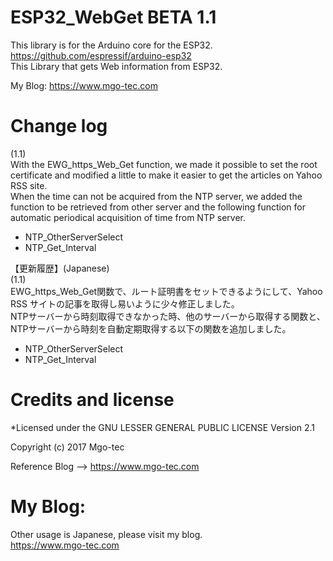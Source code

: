 # ESP32_WebGet BETA 1.1
This library is for the Arduino core for the ESP32.  
https://github.com/espressif/arduino-esp32  
This Library that gets Web information from ESP32.  
  
My Blog: https://www.mgo-tec.com  
  
# Change log
(1.1)  
With the EWG_https_Web_Get function, we made it possible to set the root certificate and modified a little to make it easier to get the articles on Yahoo RSS site.  
When the time can not be acquired from the NTP server, we added the function to be retrieved from other server and the following function for automatic periodical acquisition of time from NTP server.  
  
- NTP_OtherServerSelect  
- NTP_Get_Interval  
  
【更新履歴】(Japanese)  
(1.1)  
EWG_https_Web_Get関数で、ルート証明書をセットできるようにして、Yahoo RSS サイトの記事を取得し易いように少々修正しました。  
NTPサーバーから時刻取得できなかった時、他のサーバーから取得する関数と、NTPサーバーから時刻を自動定期取得する以下の関数を追加しました。  
  
- NTP_OtherServerSelect  
- NTP_Get_Interval  
  
# Credits and license
*Licensed under the GNU LESSER GENERAL PUBLIC LICENSE Version 2.1  
  
Copyright (c) 2017 Mgo-tec  
  
Reference Blog --> https://www.mgo-tec.com  
  
# My Blog: 
Other usage is Japanese, please visit my blog.  
https://www.mgo-tec.com